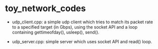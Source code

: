 # toy_network_codes

 - udp_client.cpp: a simple udp client which tries to match its packet rate to a specified target (in Gbps),
     using the socket API and a loop containing gettimeofday(), usleep(), send().

 - udp_server.cpp: simple server which uses socket API and read() loop.
